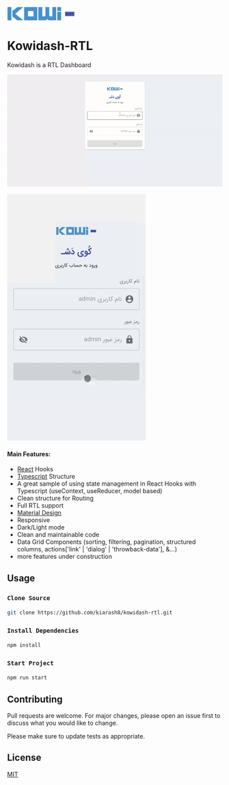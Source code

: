 ![Kowidash-RTL](https://github.com/kiarash8/kowidash-rtl/blob/main/presentation/kowi_logo.png)

# Kowidash-RTL

Kowidash is a RTL Dashboard


![Demo Desk](https://github.com/kiarash8/kowidash-rtl/blob/main/presentation/desk.gif)


![Demo Mobile](https://github.com/kiarash8/kowidash-rtl/blob/main/presentation/mobile.gif)

#### Main Features:
- [React](https://reactjs.org/) Hooks
- [Typescript](https://www.typescriptlang.org/) Structure
- A great sample of using state management in React Hooks with Typescript (useContext, useReducer, model based)
- Clean structure for Routing
- Full RTL support
- [Material Design](https://material-ui.com/)
- Responsive
- Dark/Light mode
- Clean and maintainable code
- Data Grid Components (sorting, filtering, pagination, structured columns, actions['link' | 'dialog' | 'throwback-data'], &...)
- more features under construction


## Usage


### `Clone Source`
```bash
git clone https://github.com/kiarash8/kowidash-rtl.git
```

### `Install Dependencies`
```bash
npm install
```

### `Start Project`

```bash
npm run start
```

## Contributing
Pull requests are welcome. For major changes, please open an issue first to discuss what you would like to change.

Please make sure to update tests as appropriate.

## License
[MIT](https://choosealicense.com/licenses/mit/)